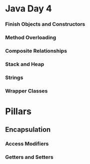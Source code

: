 # Java Day 4

### Finish Objects and Constructors

### Method Overloading

### Composite Relationships

### Stack and Heap 

### Strings

### Wrapper Classes

# Pillars

## Encapsulation

### Access Modifiers

### Getters and Setters
